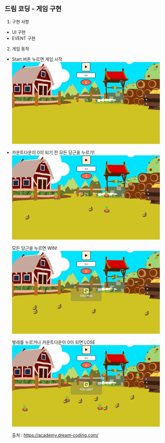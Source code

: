 ## 드림 코딩 - 게임 구현

1. 구현 사항

- UI 구현
- EVENT 구현

2. 게임 동작

- Start 버튼 누르면 게임 시작  
   <img src = 'img/startGame.PNG' width = "650px">
- 카운트다운이 0이 되기 전 모든 당근을 누르기!  
   <img src = 'img/gameStart.PNG' width = "650px">

  모든 당근을 누르면 WIN!  
   <img src = 'img/win.PNG' width = "650px">

  벌레를 누르거나 카운트다운이 0이 되면 LOSE  
   <img src = 'img/lose.PNG' width = "650px">

  출처 : https://academy.dream-coding.com/
